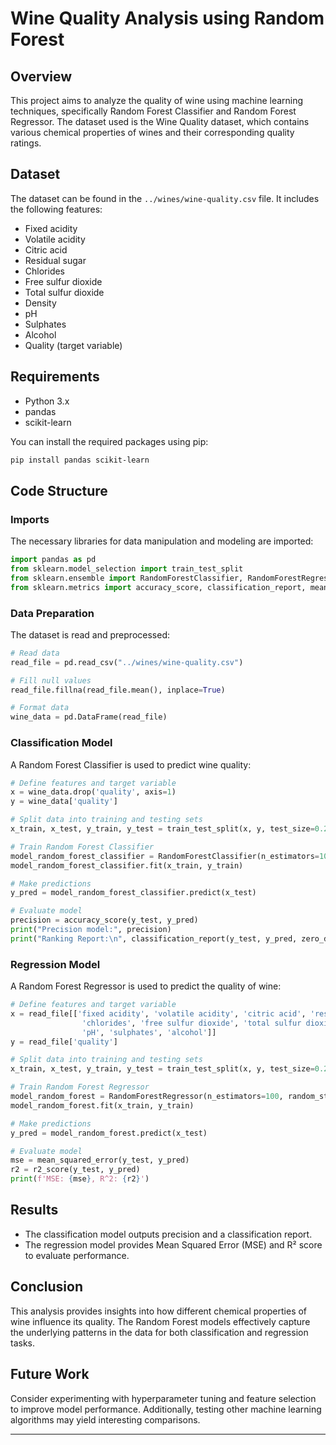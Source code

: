 # Wine Quality Analysis using Random Forest

## Overview

This project aims to analyze the quality of wine using machine learning techniques, specifically Random Forest Classifier and Random Forest Regressor. The dataset used is the Wine Quality dataset, which contains various chemical properties of wines and their corresponding quality ratings.

## Dataset

The dataset can be found in the `../wines/wine-quality.csv` file. It includes the following features:

- Fixed acidity
- Volatile acidity
- Citric acid
- Residual sugar
- Chlorides
- Free sulfur dioxide
- Total sulfur dioxide
- Density
- pH
- Sulphates
- Alcohol
- Quality (target variable)

## Requirements

- Python 3.x
- pandas
- scikit-learn

You can install the required packages using pip:

```bash
pip install pandas scikit-learn
```

## Code Structure

### Imports

The necessary libraries for data manipulation and modeling are imported:

```python
import pandas as pd
from sklearn.model_selection import train_test_split
from sklearn.ensemble import RandomForestClassifier, RandomForestRegressor
from sklearn.metrics import accuracy_score, classification_report, mean_squared_error, r2_score
```

### Data Preparation

The dataset is read and preprocessed:

```python
# Read data
read_file = pd.read_csv("../wines/wine-quality.csv")

# Fill null values
read_file.fillna(read_file.mean(), inplace=True)

# Format data
wine_data = pd.DataFrame(read_file)
```

### Classification Model

A Random Forest Classifier is used to predict wine quality:

```python
# Define features and target variable
x = wine_data.drop('quality', axis=1)
y = wine_data['quality']

# Split data into training and testing sets
x_train, x_test, y_train, y_test = train_test_split(x, y, test_size=0.2, random_state=42)

# Train Random Forest Classifier
model_random_forest_classifier = RandomForestClassifier(n_estimators=100, random_state=42)
model_random_forest_classifier.fit(x_train, y_train)

# Make predictions
y_pred = model_random_forest_classifier.predict(x_test)

# Evaluate model
precision = accuracy_score(y_test, y_pred)
print("Precision model:", precision)
print("Ranking Report:\n", classification_report(y_test, y_pred, zero_division=1))
```

### Regression Model

A Random Forest Regressor is used to predict the quality of wine:

```python
# Define features and target variable
x = read_file[['fixed acidity', 'volatile acidity', 'citric acid', 'residual sugar',
                'chlorides', 'free sulfur dioxide', 'total sulfur dioxide', 'density',
                'pH', 'sulphates', 'alcohol']]
y = read_file['quality']

# Split data into training and testing sets
x_train, x_test, y_train, y_test = train_test_split(x, y, test_size=0.2, random_state=42)

# Train Random Forest Regressor
model_random_forest = RandomForestRegressor(n_estimators=100, random_state=42)
model_random_forest.fit(x_train, y_train)

# Make predictions
y_pred = model_random_forest.predict(x_test)

# Evaluate model
mse = mean_squared_error(y_test, y_pred)
r2 = r2_score(y_test, y_pred)
print(f'MSE: {mse}, R^2: {r2}')
```

## Results

- The classification model outputs precision and a classification report.
- The regression model provides Mean Squared Error (MSE) and R² score to evaluate performance.

## Conclusion

This analysis provides insights into how different chemical properties of wine influence its quality. The Random Forest models effectively capture the underlying patterns in the data for both classification and regression tasks.

## Future Work

Consider experimenting with hyperparameter tuning and feature selection to improve model performance. Additionally, testing other machine learning algorithms may yield interesting comparisons.

---
